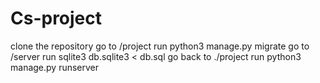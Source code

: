 # Cs-project
clone the repository 
go to /project
run python3 manage.py migrate
go to /server
run sqlite3 db.sqlite3 < db.sql
go back to ./project
run python3 manage.py runserver

